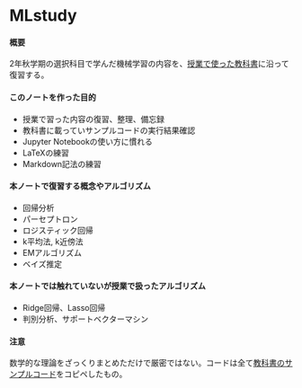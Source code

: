 # MLstudy
#### 概要
2年秋学期の選択科目で学んだ機械学習の内容を、[授業で使った教科書](https://www.amazon.co.jp/IT%E3%82%A8%E3%83%B3%E3%82%B8%E3%83%8B%E3%82%A2%E3%81%AE%E3%81%9F%E3%82%81%E3%81%AE%E6%A9%9F%E6%A2%B0%E5%AD%A6%E7%BF%92%E7%90%86%E8%AB%96%E5%85%A5%E9%96%80-%E4%B8%AD%E4%BA%95-%E6%82%A6%E5%8F%B8/dp/4774176982)に沿って復習する。  

#### このノートを作った目的
- 授業で習った内容の復習、整理、備忘録
- 教科書に載っていサンプルコードの実行結果確認
- Jupyter Notebookの使い方に慣れる
- LaTeXの練習
- Markdown記法の練習

#### 本ノートで復習する概念やアルゴリズム
- 回帰分析
- パーセプトロン
- ロジスティック回帰
- k平均法, k近傍法
- EMアルゴリズム
- ベイズ推定

#### 本ノートでは触れていないが授業で扱ったアルゴリズム
- Ridge回帰、Lasso回帰
- 判別分析、サポートベクターマシン

#### 注意
数学的な理論をざっくりまとめただけで厳密ではない。コードは全て[教科書のサンプルコード](https://github.com/enakai00/ml4se)をコピペしたもの。  
